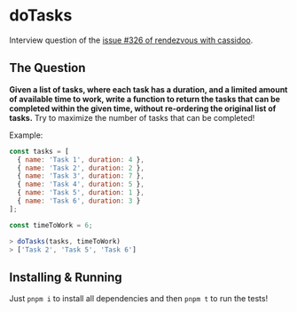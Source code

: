 # doTasks

Interview question of the [issue #326 of rendezvous with cassidoo](https://buttondown.email/cassidoo/archive/mellow-doesnt-always-make-for-a-good-story-but-it/).

## The Question

**Given a list of tasks, where each task has a duration, and a limited amount of available time to work, write a function to return the tasks that can be completed within the given time, without re-ordering the original list of tasks.** Try to maximize the number of tasks that can be completed!

Example:

```js
const tasks = [
  { name: 'Task 1', duration: 4 },
  { name: 'Task 2', duration: 2 },
  { name: 'Task 3', duration: 7 },
  { name: 'Task 4', duration: 5 },
  { name: 'Task 5', duration: 1 },
  { name: 'Task 6', duration: 3 }
];

const timeToWork = 6;

> doTasks(tasks, timeToWork)
> ['Task 2', 'Task 5', 'Task 6']
```

## Installing & Running

Just `pnpm i` to install all dependencies and then `pnpm t` to run the tests!
